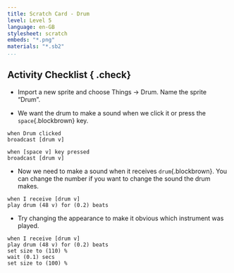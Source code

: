 ```yaml
---
title: Scratch Card - Drum
level: Level 5
language: en-GB
stylesheet: scratch
embeds: "*.png"
materials: "*.sb2"
...
```


## Activity Checklist { .check}

+ Import a new sprite and choose Things -> Drum. Name the sprite “Drum”.

+ We want the drum to make a sound when we click it or press the 
  `space`{.blockbrown} key.
```blocks
when Drum clicked
broadcast [drum v]
```

```blocks
when [space v] key pressed
broadcast [drum v]
```

+ Now we need to make a sound when it receives `drum`{.blockbrown}. You can 
  change the number if you want to change the sound the drum makes.
```blocks
when I receive [drum v]
play drum (48 v) for (0.2) beats
```

+ Try changing the appearance to make it obvious which instrument was played.
```blocks
when I receive [drum v]
play drum (48 v) for (0.2) beats
set size to (110) %
wait (0.1) secs
set size to (100) %
```

